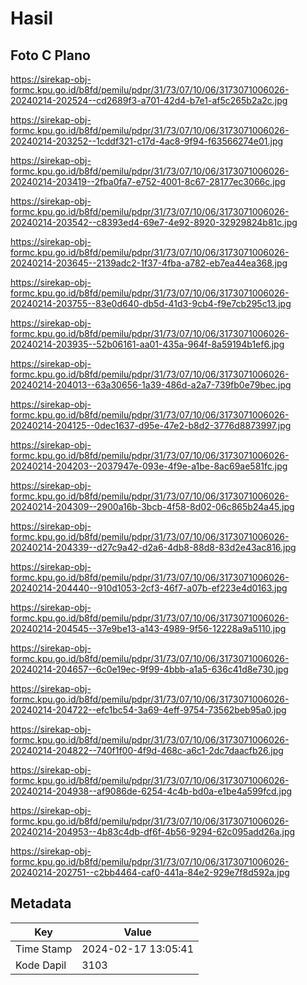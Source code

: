 # Hasil

## Foto C Plano

https://sirekap-obj-formc.kpu.go.id/b8fd/pemilu/pdpr/31/73/07/10/06/3173071006026-20240214-202524--cd2689f3-a701-42d4-b7e1-af5c265b2a2c.jpg

https://sirekap-obj-formc.kpu.go.id/b8fd/pemilu/pdpr/31/73/07/10/06/3173071006026-20240214-203252--1cddf321-c17d-4ac8-9f94-f63566274e01.jpg

https://sirekap-obj-formc.kpu.go.id/b8fd/pemilu/pdpr/31/73/07/10/06/3173071006026-20240214-203419--2fba0fa7-e752-4001-8c67-28177ec3066c.jpg

https://sirekap-obj-formc.kpu.go.id/b8fd/pemilu/pdpr/31/73/07/10/06/3173071006026-20240214-203542--c8393ed4-69e7-4e92-8920-32929824b81c.jpg

https://sirekap-obj-formc.kpu.go.id/b8fd/pemilu/pdpr/31/73/07/10/06/3173071006026-20240214-203645--2139adc2-1f37-4fba-a782-eb7ea44ea368.jpg

https://sirekap-obj-formc.kpu.go.id/b8fd/pemilu/pdpr/31/73/07/10/06/3173071006026-20240214-203755--83e0d640-db5d-41d3-9cb4-f9e7cb295c13.jpg

https://sirekap-obj-formc.kpu.go.id/b8fd/pemilu/pdpr/31/73/07/10/06/3173071006026-20240214-203935--52b06161-aa01-435a-964f-8a59194b1ef6.jpg

https://sirekap-obj-formc.kpu.go.id/b8fd/pemilu/pdpr/31/73/07/10/06/3173071006026-20240214-204013--63a30656-1a39-486d-a2a7-739fb0e79bec.jpg

https://sirekap-obj-formc.kpu.go.id/b8fd/pemilu/pdpr/31/73/07/10/06/3173071006026-20240214-204125--0dec1637-d95e-47e2-b8d2-3776d8873997.jpg

https://sirekap-obj-formc.kpu.go.id/b8fd/pemilu/pdpr/31/73/07/10/06/3173071006026-20240214-204203--2037947e-093e-4f9e-a1be-8ac69ae581fc.jpg

https://sirekap-obj-formc.kpu.go.id/b8fd/pemilu/pdpr/31/73/07/10/06/3173071006026-20240214-204309--2900a16b-3bcb-4f58-8d02-06c865b24a45.jpg

https://sirekap-obj-formc.kpu.go.id/b8fd/pemilu/pdpr/31/73/07/10/06/3173071006026-20240214-204339--d27c9a42-d2a6-4db8-88d8-83d2e43ac816.jpg

https://sirekap-obj-formc.kpu.go.id/b8fd/pemilu/pdpr/31/73/07/10/06/3173071006026-20240214-204440--910d1053-2cf3-46f7-a07b-ef223e4d0163.jpg

https://sirekap-obj-formc.kpu.go.id/b8fd/pemilu/pdpr/31/73/07/10/06/3173071006026-20240214-204545--37e9be13-a143-4989-9f56-12228a9a5110.jpg

https://sirekap-obj-formc.kpu.go.id/b8fd/pemilu/pdpr/31/73/07/10/06/3173071006026-20240214-204657--6c0e19ec-9f99-4bbb-a1a5-636c41d8e730.jpg

https://sirekap-obj-formc.kpu.go.id/b8fd/pemilu/pdpr/31/73/07/10/06/3173071006026-20240214-204722--efc1bc54-3a69-4eff-9754-73562beb95a0.jpg

https://sirekap-obj-formc.kpu.go.id/b8fd/pemilu/pdpr/31/73/07/10/06/3173071006026-20240214-204822--740f1f00-4f9d-468c-a6c1-2dc7daacfb26.jpg

https://sirekap-obj-formc.kpu.go.id/b8fd/pemilu/pdpr/31/73/07/10/06/3173071006026-20240214-204938--af9086de-6254-4c4b-bd0a-e1be4a599fcd.jpg

https://sirekap-obj-formc.kpu.go.id/b8fd/pemilu/pdpr/31/73/07/10/06/3173071006026-20240214-204953--4b83c4db-df6f-4b56-9294-62c095add26a.jpg

https://sirekap-obj-formc.kpu.go.id/b8fd/pemilu/pdpr/31/73/07/10/06/3173071006026-20240214-202751--c2bb4464-caf0-441a-84e2-929e7f8d592a.jpg


## Metadata

| Key        | Value               |
| ---------- | ------------------- |
| Time Stamp | 2024-02-17 13:05:41 |
| Kode Dapil | 3103                |



